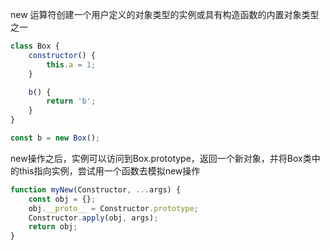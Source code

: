 new 运算符创建一个用户定义的对象类型的实例或具有构造函数的内置对象类型之一

```js
class Box {
    constructor() {
        this.a = 1;
    }

    b() {
        return 'b';
    }
}

const b = new Box();
```

new操作之后，实例可以访问到Box.prototype，返回一个新对象，并将Box类中的this指向实例，尝试用一个函数去模拟new操作

```js
function myNew(Constructor, ...args) {
    const obj = {};
    obj.__proto__ = Constructor.prototype;
    Constructor.apply(obj, args);
    return obj;
}
```

